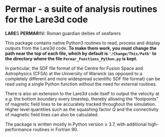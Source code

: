 # Permar - a suite of analysis routines for the Lare3d code

**LARE**S **PERMAR**INI: Roman guardian deities of seafarers

This package contains native Python3 routines to read, process and display outputs from the Lare3d code. **To make them work, you must change the path near the top of each file, which by default is `'/Change/This/Path'` to the directory where the file `Permar_Functions_Python.py` is kept.**

In particular, the SDF file format of the Centre for Fusion Space and Astrophysics (CFSA) at the University of Warwick (as opposed to a completely different and more widespread scientific SDF file format) can be read using a single Python function without the need for external routines.

There is also an extension to the Lare3d code itself to output the velocity at *e.g.* the bottom boundary every timestep, thereby allowing the “footpoints” of magnetic field lines to be accurately tracked throughout the simulation. Higher level quantities such as the squashing factor *Q* and the connectivity of magnetic field lines can also be calculated.

The package is written mostly in Python version ≥ 3.7, with additional high-performance routines in Fortran 90.
